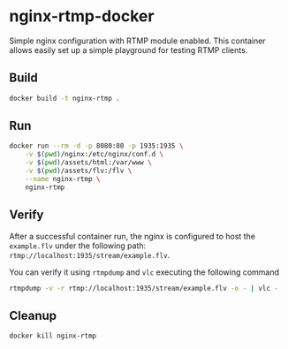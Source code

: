 # nginx-rtmp-docker

Simple nginx configuration with RTMP module enabled. This container allows easily set up a simple playground for testing RTMP clients.

## Build

```bash
docker build -t nginx-rtmp .
```

## Run

```bash
docker run --rm -d -p 8080:80 -p 1935:1935 \
    -v $(pwd)/nginx:/etc/nginx/conf.d \
    -v $(pwd)/assets/html:/var/www \
    -v $(pwd)/assets/flv:/flv \
    --name nginx-rtmp \
    nginx-rtmp
```

## Verify

After a successful container run, the nginx is configured to host the `example.flv` under the following path: `rtmp://localhost:1935/stream/example.flv`. 

You can verify it using `rtmpdump` and `vlc` executing the following command

```bash
rtmpdump -v -r rtmp://localhost:1935/stream/example.flv -o - | vlc -
```

## Cleanup

```bash
docker kill nginx-rtmp
```
